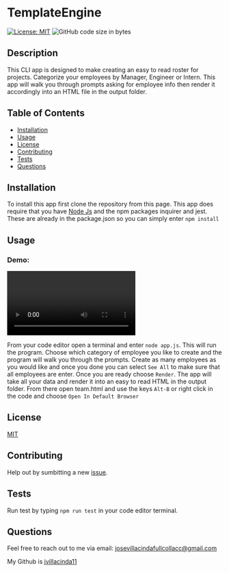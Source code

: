 # TemplateEngine
[![License: MIT](https://img.shields.io/badge/License-MIT-yellow.svg)](https://opensource.org/licenses/MIT)
![GitHub code size in bytes](https://img.shields.io/github/languages/code-size/jvillacinda11/TemplateEngine)


## Description

This CLI app is designed to make creating an easy to read roster for projects. Categorize your employees by Manager, Engineer or Intern. This app will walk you through prompts asking for employee info then render it accordingly into an HTML file in the output folder.


## Table of Contents
- [Installation](#installation)
- [Usage](#usage)
- [License](#license)
- [Contributing](#contributing)
- [Tests](#tests)
- [Questions](#questions)

## Installation
To install this app first clone the repository from this page. This app does require that you have [Node Js](https://nodejs.org/en/download/) and the npm packages inquirer and jest. These are already in the package.json so you can simply enter `npm install`

## Usage

### Demo:


![](./DemoVid.mp4)


From your code editor open a terminal and enter `node app.js`. This will run the program.  Choose which category of employee you like to create and the program will walk you through the prompts.  Create as many employees as you would like and once you done you can select `See All` to make sure that all employees are enter.  Once you are ready choose `Render`.  The app will take all your data and render it into an easy to read HTML in the output folder.  From there open team.html and use the keys `Alt-B` or right click in the code and choose `Open In Default Browser`


## License
[MIT](https://opensource.org/licenses/MIT)

## Contributing

Help out by sumbitting a new [issue](https://github.com/jvillacinda11/TemplateEngine/issues).

## Tests

Run test by typing `npm run test` in your code  editor terminal.

## Questions

Feel free to reach out to me via email: josevillacindafullcollacc@gmail.com

My Github is [jvillacinda11](https://github.com/jvillacinda11)